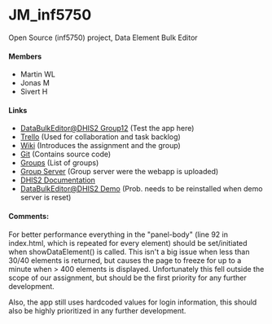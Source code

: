 JM_inf5750
==========

Open Source (inf5750) project, Data Element Bulk Editor

#### Members

* Martin WL
* Jonas M
* Sivert H


#### Links

* [DataBulkEditor@DHIS2 Group12](http://inf5750-12.uio.no/apps/DataBulkEditor//index.html) (Test the app here)
* [Trello](https://trello.com/b/Ty2kBdZY/utvikling) (Used for collaboration and task backlog)
* [Wiki](https://wiki.uio.no/mn/ifi/inf5750/index.php/Main_Page) (Introduces the assignment and the group)
* [Git](https://github.com/s176251/JM_inf5750) (Contains source code)
* [Groups](https://docs.google.com/spreadsheets/d/1wJ_RNi7ztY2xFRP-m5iqSaajG1KR_neET_R2jlpNmj4/pubhtml) (List of groups)
* [Group Server](http://inf5750-12.uio.no/) (Group server were the webapp is uploaded)
* [DHIS2 Documentation](https://www.dhis2.org/doc/snapshot/en/developer/html/dhis2_developer_manual.html)
* [DataBulkEditor@DHIS2 Demo](https://apps.dhis2.org/apps/DataBulkEditor//index.html) (Prob. needs to be reinstalled when demo server is reset)


#### Comments: 
For better performance everything in the "panel-body" (line 92 in index.html, which is repeated for every element) should be set/initiated when showDataElement() is called.
This isn't a big issue when less than 30/40 elements is returned, but causes the page to freeze for up to a minute when > 400 elements is displayed.
Unfortunately this fell outside the scope of our assignment, but should be the first priority for any further development.

Also, the app still uses hardcoded values for login information, this should also be highly prioritized in any further development.